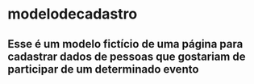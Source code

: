 # modelodecadastro
<h2> Esse é um modelo fictício de uma página para cadastrar dados de pessoas que gostariam de participar de um determinado evento </h2>
